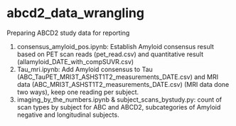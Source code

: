 # abcd2_data_wrangling

Preparing ABCD2 study data for reporting

1. consensus_amyloid_pos.ipynb: Establish Amyloid consensus result based on PET scan reads (pet_read.csv) and quantitative result (allamyloid_DATE_with_compSUVR.csv)
2. Tau_mri.ipynb: Add Amyloid consensus to Tau (ABC_TauPET_MRI3T_ASHST1T2_measurements_DATE.csv) and MRI data (ABC_MRI3T_ASHST1T2_measurements_DATE.csv) (MRI data done two ways), keep one reading per subject.
3. imaging_by_the_numbers.ipynb & subject_scans_bystudy.py: count of scan types by subject for ABC and ABCD2, subcategories of Amyloid negative and longitudinal subjects.